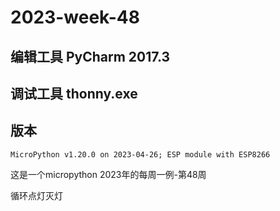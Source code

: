 # 2023-week-48

## 编辑工具 PyCharm 2017.3
## 调试工具 thonny.exe

## 版本
~~~
MicroPython v1.20.0 on 2023-04-26; ESP module with ESP8266
~~~

这是一个micropython 2023年的每周一例-第48周


循环点灯灭灯

